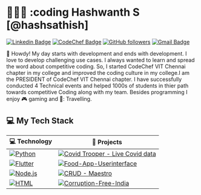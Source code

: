 # 👨🏻‍💻 :coding Hashwanth S [@hashsathish]

[![Linkedin Badge](https://img.shields.io/badge/-Hashwanth%20S-blue?style=social&logo=Linkedin&logoColor=blue&link=https://www.linkedin.com/in/stykerhash/)](https://www.linkedin.com/in/stykerhash/) [![CodeChef Badge](http://img.shields.io/badge/-@neo_hash-1ca0f1?style=social&logo=codechef&logoColor=black&link=https://www.codechef.com/users/neo_hash)](https://www.codechef.com/users/neo_hash) [![GitHub followers](https://img.shields.io/github/followers/hashsathish?label=Follow&style=social)](https://github.com/hashsathish/?tab=follow) [![Gmail Badge](https://img.shields.io/badge/-hashwanth2002@gmail-c14438?style=social&logo=Gmail&logoColor=red&link=mailto:hashwanth2002@gmail.com)](mailto:hashwanth2002@gmail.com) 


:wave: Howdy! My day starts with development and ends with development. I love to develop challenging use cases. I always wanted to learn and spread the word about competitive coding. So, I started CodeChef VIT Chennai chapter in my college and improved the coding culture in my college.I am the PRESIDENT of CodeChef VIT Chennai chapter. I have  successfully conducted 4 Technical events and helped 1000s of students in thier path towards competitive Coding along with my team. Besides programming I enjoy :video_game: gaming and 🌆: Travelling.

## 💻 My Tech Stack

<!-- START OF PROFILE STACK, DO NOT REMOVE -->
| 💻 **Technology** | 🚀 **Projects** |
|-|-|
| [![Python](https://img.shields.io/static/v1?label=&message=Python&color=3C78A9&logo=python&logoColor=FFFFFF)](https://www.python.org/) | [![Covid Trooper - Live Covid data](https://img.shields.io/static/v1?label=Covid-Trooper--Live-Covid-Data-Scraping-Tweeting-and-text-to-speech&message=%20&color=000605&logo=github&logoColor=white&labelColor=000605)](https://github.com/hashsathish/Covid-Trooper--Live-Covid-Data-Scraping-Tweeting-and-text-to-speech) |
| [![Flutter](https://img.shields.io/static/v1?label=&message=Flutter&color=5AB7F1&logo=flutter&logoColor=FFFFFF)](https://flutter.dev/) | [![Food-App-Userinterface](https://img.shields.io/static/v1?label=Food-App-Userinterface&message=%20&color=000605&logo=github&logoColor=white&labelColor=000605)](https://github.com/hashsathish/Food-App-UI) |
| [![Node.js](https://img.shields.io/static/v1?label=&message=Node.js&color=47d147&logo=node.js&logoColor=FFFFFF)](https://nodejs.org/en/) | [![CRUD - Maestro](https://img.shields.io/static/v1?label=CRUD-Maestro&message=%20&color=000605&logo=github&logoColor=white&labelColor=000605)](https://github.com/hashsathish/CRUD-Maestro-Node-and-MongoDB)
| [![HTML](https://img.shields.io/static/v1?label=&message=HTML&color=ff751a&logo=HTML5&logoColor=FFFFFF)](https://developer.mozilla.org/en-US/docs/Web/Guide/HTML/HTML5)  | [![Corruption-Free-India](https://img.shields.io/static/v1?label=Corruption-Free-India&message=%20&color=000605&logo=github&logoColor=white&labelColor=000605)](https://github.com/hashsathish/Corruption-Free-India) |
<!-- END OF PROFILE STACK, DO NOT REMOVE -->
